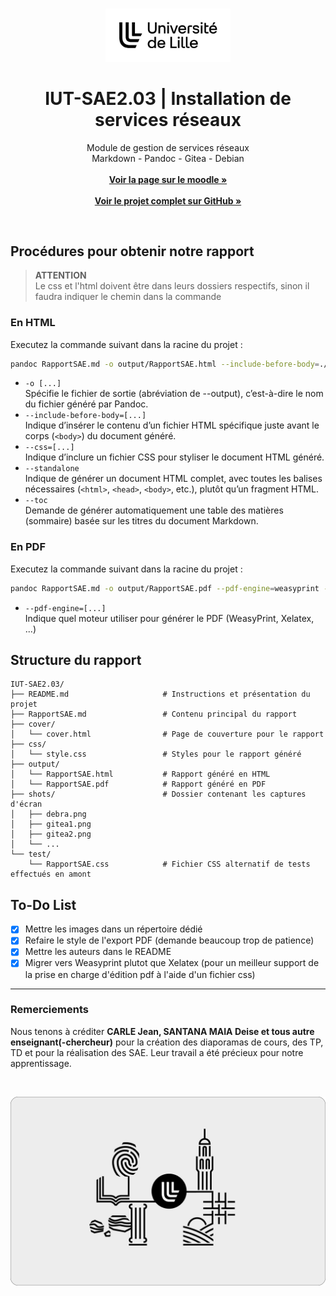 <br/>
<p align="center">
    <picture>
        <source media="(prefers-color-scheme: dark)" srcset="https://github.com/yannouuuu/IUT-SAE1.01/raw/main/.github/assets/header_univlille_light.png" width="200px">
        <img alt="UnivLilleLogo" src="https://github.com/yannouuuu/IUT-SAE1.01/raw/main/.github/assets/header_univlille_dark.png" width="200px">
    </picture>
  <h1 align="center">IUT-SAE2.03 | Installation de
services réseaux</h1>
</p>

<p align="center">
    Module de gestion de services réseaux 
    <br/>
    Markdown - Pandoc - Gitea - Debian
    <br/>
    <br/>
    <a href="https://moodle.univ-lille.fr/course/view.php?id=30827&sectionid=266881"><strong>Voir la page sur le moodle »</strong></a>
    <br/>
    <br/>
    <a href="https://github.com/yannouuuu/IUT-SAE2.03/"><strong>Voir le projet complet sur GitHub »</strong></a>
</p>

<br/>

## Procédures pour obtenir notre rapport

> **ATTENTION**  
> Le css et l'html doivent être dans leurs dossiers respectifs, sinon il faudra indiquer le chemin dans la commande

### En HTML

Executez la commande suivant dans la racine du projet :

```bash
pandoc RapportSAE.md -o output/RapportSAE.html --include-before-body=./cover/cover.html --css=./css/style.css --standalone --toc
```

-   `-o [...]` <br>
    Spécifie le fichier de sortie (abréviation de --output), c’est-à-dire le nom du fichier généré par Pandoc.
-   `--include-before-body=[...]` <br>
    Indique d’insérer le contenu d’un fichier HTML spécifique juste avant le corps (`<body>`) du document généré.
-   `--css=[...]` <br>
    Indique d’inclure un fichier CSS pour styliser le document HTML généré.
-   `--standalone` <br>
    Indique de générer un document HTML complet, avec toutes les balises nécessaires (`<html>`, `<head>`, `<body>`, etc.), plutôt qu’un fragment HTML.
-   `--toc` <br>
    Demande de générer automatiquement une table des matières (sommaire) basée sur les titres du document Markdown.

### En PDF

Executez la commande suivant dans la racine du projet :

```bash
pandoc RapportSAE.md -o output/RapportSAE.pdf --pdf-engine=weasyprint --include-before-body=./cover/cover.html --css=./css/style.css --toc
```

-   `--pdf-engine=[...]` <br>
    Indique quel moteur utiliser pour générer le PDF (WeasyPrint, Xelatex, ...)

## Structure du rapport

```plaintext
IUT-SAE2.03/
├── README.md                     # Instructions et présentation du projet
├── RapportSAE.md                 # Contenu principal du rapport
├── cover/
│   └── cover.html                # Page de couverture pour le rapport
├── css/
│   └── style.css                 # Styles pour le rapport généré
├── output/
│   └── RapportSAE.html           # Rapport généré en HTML
│   └── RapportSAE.pdf            # Rapport généré en PDF
├── shots/                        # Dossier contenant les captures d'écran
│   ├── debra.png
│   ├── gitea1.png
│   ├── gitea2.png
│   └── ...
└── test/
    └── RapportSAE.css            # Fichier CSS alternatif de tests effectués en amont
```

## To-Do List

-   [x] Mettre les images dans un répertoire dédié
-   [x] Refaire le style de l'export PDF (demande beaucoup trop de patience)
-   [x] Mettre les auteurs dans le README
-   [x] Migrer vers Weasyprint plutot que Xelatex (pour un meilleur support de la prise en charge d'édition pdf à l'aide d'un fichier css)

---

### Remerciements

Nous tenons à créditer **CARLE Jean, SANTANA MAIA Deise et tous autre enseignant(-chercheur)** pour la création des diaporamas de cours, des TP, TD et pour la réalisation des SAE. Leur travail a été précieux pour notre apprentissage.

<br/>
<p align="center">
    <picture>
        <img alt="UnivLilleLogo" src="https://github.com/yannouuuu/IUT-SAE1.01/raw/main/.github/assets/footer_univlille.png">
    </picture>
</p>
